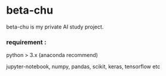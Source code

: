 # beta-chu
beta-chu is my private AI study project.

### requirement :

python > 3.x (anaconda recommend)

jupyter-notebook, numpy, pandas, scikit, keras, tensorflow etc

